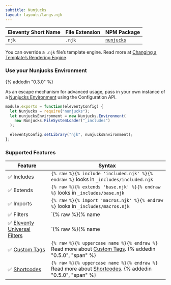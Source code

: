 ```yaml
---
subtitle: Nunjucks
layout: layouts/langs.njk
---
```

| Eleventy Short Name | File Extension | NPM Package                                       |
| ------------------- | -------------- | ------------------------------------------------- |
| `njk`               | `.njk`         | [`nunjucks`](https://mozilla.github.io/nunjucks/) |

You can override a `.njk` file’s template engine. Read more at [Changing a Template’s Rendering Engine](/docs/languages/).

### Use your Nunjucks Environment

{% addedin "0.3.0" %}

As an escape mechanism for advanced usage, pass in your own instance of a [Nunjucks Environment](https://mozilla.github.io/nunjucks/api.html#environment) using the Configuration API.

```js
module.exports = function(eleventyConfig) {
  let Nunjucks = require("nunjucks");
  let nunjucksEnvironment = new Nunjucks.Environment(
    new Nunjucks.FileSystemLoader("_includes")
  );

  eleventyConfig.setLibrary("njk", nunjucksEnvironment);
};
```

### Supported Features

| Feature                                                                      | Syntax                                                                    |
| ---------------------------------------------------------------------------- | ------------------------------------------------------------------------- |
| ✅ Includes                                                                  | `{% raw %}{% include 'included.njk' %}{% endraw %}` looks in `_includes/included.njk`          |
| ✅ Extends                                                                   | `{% raw %}{% extends 'base.njk' %}{% endraw %}` looks in `_includes/base.njk`                  |
| ✅ Imports                                                                   | `{% raw %}{% import 'macros.njk' %}{% endraw %}` looks in `_includes/macros.njk`               |
| ✅ Filters                                                                   | `{% raw %}{% name | filterName %}{% endraw %}` Read more about [Filters](/docs/filters/).                                |
| ✅ [Eleventy Universal Filters](/docs/filters/#universal-filters) | `{% raw %}{% name | filterName %}{% endraw %}` Read more about [Filters](/docs/filters/). |
| ✅ [Custom Tags](/docs/custom-tags/) | `{% raw %}{% uppercase name %}{% endraw %}` Read more about [Custom Tags](/docs/custom-tags/). {% addedin "0.5.0", "span" %}|
| ✅ [Shortcodes](/docs/shortcodes/) | `{% raw %}{% uppercase name %}{% endraw %}` Read more about [Shortcodes](/docs/shortcodes/). {% addedin "0.5.0", "span" %}|
